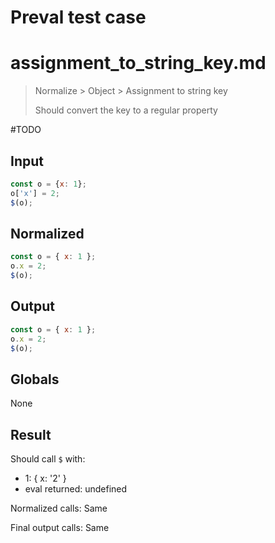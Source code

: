 # Preval test case

# assignment_to_string_key.md

> Normalize > Object > Assignment to string key
>
> Should convert the key to a regular property

#TODO

## Input

`````js filename=intro
const o = {x: 1};
o['x'] = 2;
$(o);
`````

## Normalized

`````js filename=intro
const o = { x: 1 };
o.x = 2;
$(o);
`````

## Output

`````js filename=intro
const o = { x: 1 };
o.x = 2;
$(o);
`````

## Globals

None

## Result

Should call `$` with:
 - 1: { x: '2' }
 - eval returned: undefined

Normalized calls: Same

Final output calls: Same
